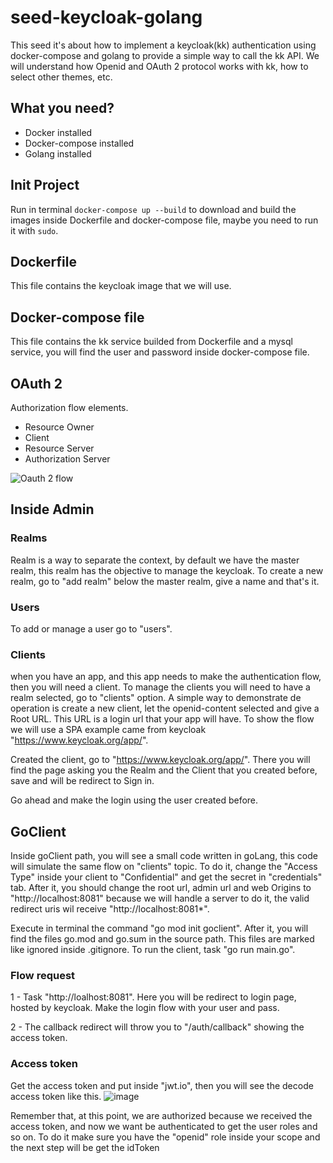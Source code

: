 # seed-keycloak-golang

This seed it's about how to implement a keycloak(kk) authentication using docker-compose and golang to provide a simple way to call the kk API. We will understand how Openid and OAuth 2 protocol works with kk, how to select other themes, etc.

## What you need?

* Docker installed
* Docker-compose installed
* Golang installed

## Init Project

Run in terminal `docker-compose up --build` to download and build the images inside Dockerfile and docker-compose file, maybe you need to run it with `sudo`.

## Dockerfile

This file contains the keycloak image that we will use.

## Docker-compose file

This file contains the kk service builded from Dockerfile and a mysql service, you will find the user and password inside docker-compose file.

## OAuth 2

Authorization flow elements.

* Resource Owner
* Client
* Resource Server
* Authorization Server

![Oauth 2 flow](https://user-images.githubusercontent.com/2284988/137121016-de010419-f7d2-4ade-9c48-a65afbff3078.png)

## Inside Admin

### Realms

Realm is a way to separate the context, by default we have the master realm, this realm has the objective to manage the keycloak.
To create a new realm, go to "add realm" below the master realm, give a name and that's it.

### Users

To add or manage a user go to "users". 

### Clients

when you have an app, and this app needs to make the authentication flow, then you will need a client. To manage the clients you will need to have a realm selected, go to "clients" option. A simple way to demonstrate de operation is create a new client,  let the openid-content selected and give a Root URL. This URL is a login url that your app will have. To show the flow we will use a SPA example came from keycloak "https://www.keycloak.org/app/".

Created the client, go to "https://www.keycloak.org/app/". There you will find the page asking you the Realm and the Client that you created before, save and will be redirect to Sign in.

Go ahead and make the login using the user created before.

## GoClient

Inside goClient path, you will see a small code written in goLang, this code will simulate the same flow on "clients" topic. To do it, change the "Access Type" inside your client to "Confidential" and get the secret in "credentials" tab. After it, you should change the root url, admin url and web Origins to "http://localhost:8081" because we will handle a server to do it, the valid redirect uris wil receive "http://localhost:8081*".

Execute in terminal the command "go mod init goclient". After it, you will find the files go.mod and go.sum in the source path. This files are marked like ignored inside .gitignore. To run the client, task "go run main.go".

### Flow request
1 - Task "http://loalhost:8081". Here you will be redirect to login page, hosted by keycloak. Make the login flow with your user and pass.

2 - The callback redirect will throw you to "/auth/callback" showing the access token.

### Access token

Get the access token and put inside "jwt.io", then you will see the decode access token like this.
![image](https://user-images.githubusercontent.com/2284988/138468675-a34b5ea7-66be-4166-9906-f2194a75d718.png)

Remember that, at this point, we are authorized because we received the access token, and now we want be authenticated to get the user roles and so on. To do it make sure you have the  "openid" role inside your scope and the next step will be get the idToken







